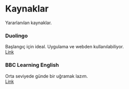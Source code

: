 # Kaynaklar

Yararlanılan kaynaklar.  

### Duolingo
Başlangıç için ideal. Uygulama ve webden kullanılabiliyor.  
[Link](https://tr.duolingo.com/)

### BBC Learning English
Orta seviyede günde bir uğramak lazım.  
[Link](https://www.bbc.co.uk/learningenglish/)
